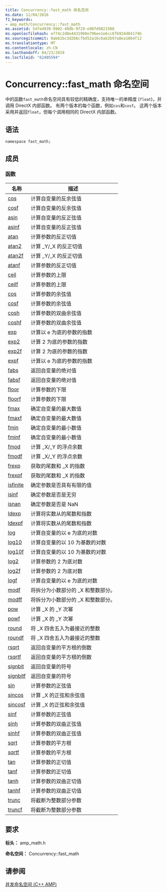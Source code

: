 ```yaml
---
title: Concurrency::fast_math 命名空间
ms.date: 11/04/2016
f1_keywords:
- amp_math/Concurrency::fast_math
ms.assetid: 54fed939-9902-49db-9f29-e98fd9821508
ms.openlocfilehash: e774c2d8e4431960e796ee1e6cc87b924d04174b
ms.sourcegitcommit: 0ab61bc3d2b6cfbd52a16c6ab2b97a8ea1864f12
ms.translationtype: MT
ms.contentlocale: zh-CN
ms.lasthandoff: 04/23/2019
ms.locfileid: "62405594"
---
```

# <a name="concurrencyfastmath-namespace"></a>Concurrency::fast_math 命名空间

中的函数`fast_math`命名空间具有较低的精确度，支持唯一的单精度 (`float`)，并调用 DirectX 内部函数。 有两个版本的每个函数，例如`cos`和`cosf`。 这两个版本采用并返回`float`，但每个调用相同的 DirectX 内部函数。

## <a name="syntax"></a>语法

```
namespace fast_math;
```

## <a name="members"></a>成员

### <a name="functions"></a>函数

|名称|描述|
|----------|-----------------|
|[cos](concurrency-fast-math-namespace-functions.md#cos)|计算自变量的反余弦值|
|[cosf](concurrency-fast-math-namespace-functions.md#cosf)|计算自变量的反余弦值|
|[asin](concurrency-fast-math-namespace-functions.md#asin)|计算自变量的反正弦值|
|[asinf](concurrency-fast-math-namespace-functions.md#asinf)|计算自变量的反正弦值|
|[atan](concurrency-fast-math-namespace-functions.md#atan)|计算参数的反正切值|
|[atan2](concurrency-fast-math-namespace-functions.md#atan2)|计算 _Y/_X 的反正切值|
|[atan2f](concurrency-fast-math-namespace-functions.md#atan2f)|计算 _Y/_X 的反正切值|
|[atanf](concurrency-fast-math-namespace-functions.md#atanf)|计算参数的反正切值|
|[ceil](concurrency-fast-math-namespace-functions.md#ceil)|计算参数的上限|
|[ceilf](concurrency-fast-math-namespace-functions.md#ceilf)|计算参数的上限|
|[cos](concurrency-fast-math-namespace-functions.md#cos)|计算参数的余弦值|
|[cosf](concurrency-fast-math-namespace-functions.md#cosf)|计算参数的余弦值|
|[cosh](concurrency-fast-math-namespace-functions.md#cosh)|计算参数的双曲余弦值|
|[coshf](concurrency-fast-math-namespace-functions.md#coshf)|计算参数的双曲余弦值|
|[exp](concurrency-fast-math-namespace-functions.md#exp)|计算以 e 为底的参数的指数|
|[exp2](concurrency-fast-math-namespace-functions.md#exp2)|计算 2 为底的参数的指数|
|[exp2f](concurrency-fast-math-namespace-functions.md#exp2f)|计算 2 为底的参数的指数|
|[expf](concurrency-fast-math-namespace-functions.md#expf)|计算以 e 为底的参数的指数|
|[fabs](concurrency-fast-math-namespace-functions.md#fabs)|返回自变量的绝对值|
|[fabsf](concurrency-fast-math-namespace-functions.md#fabsf)|返回自变量的绝对值|
|[floor](concurrency-fast-math-namespace-functions.md#floor)|计算参数的下限|
|[floorf](concurrency-fast-math-namespace-functions.md#floorf)|计算参数的下限|
|[fmax](concurrency-fast-math-namespace-functions.md#fmax)|确定自变量的最大数值|
|[fmaxf](concurrency-fast-math-namespace-functions.md#fmaxf)|确定自变量的最大数值|
|[fmin](concurrency-fast-math-namespace-functions.md#fmin)|确定自变量的最小数值|
|[fminf](concurrency-fast-math-namespace-functions.md#fminf)|确定自变量的最小数值|
|[fmod](concurrency-fast-math-namespace-functions.md#fmod)|计算 _X/_Y 的浮点余数|
|[fmodf](concurrency-fast-math-namespace-functions.md#fmodf)|计算 _X/_Y 的浮点余数|
|[frexp](concurrency-fast-math-namespace-functions.md#frexp)|获取的尾数和 _X 的指数|
|[frexpf](concurrency-fast-math-namespace-functions.md#frexpf)|获取的尾数和 _X 的指数|
|[isfinite](concurrency-fast-math-namespace-functions.md#isfinite)|确定参数是否具有有限的值|
|[isinf](concurrency-fast-math-namespace-functions.md#isinf)|确定参数是否是无穷|
|[isnan](concurrency-fast-math-namespace-functions.md#isnan)|确定参数是否是 NaN|
|[ldexp](concurrency-fast-math-namespace-functions.md#ldexp)|计算将实数从的尾数和指数|
|[ldexpf](concurrency-fast-math-namespace-functions.md#ldexpf)|计算将实数从的尾数和指数|
|[log](concurrency-fast-math-namespace-functions.md#log)|计算自变量的以 e 为底的对数|
|[log10](concurrency-fast-math-namespace-functions.md#log10)|计算自变量的以 10 为基数的对数|
|[log10f](concurrency-fast-math-namespace-functions.md#log10f)|计算自变量的以 10 为基数的对数|
|[log2](concurrency-fast-math-namespace-functions.md#log2)|计算参数的 2 为底对数|
|[log2f](concurrency-fast-math-namespace-functions.md#log2f)|计算参数的 2 为底对数|
|[logf](concurrency-fast-math-namespace-functions.md#logf)|计算自变量的以 e 为底的对数|
|[modf](concurrency-fast-math-namespace-functions.md#modf)|将拆分为小数部分的 _X 和整数部分。|
|[modff](concurrency-fast-math-namespace-functions.md#modff)|将拆分为小数部分的 _X 和整数部分。|
|[pow](concurrency-fast-math-namespace-functions.md#pow)|计算 _X 的 _Y 次幂|
|[powf](concurrency-fast-math-namespace-functions.md#powf)|计算 _X 的 _Y 次幂|
|[round](concurrency-fast-math-namespace-functions.md#round)|将 _X 四舍五入为最接近的整数|
|[roundf](concurrency-fast-math-namespace-functions.md#roundf)|将 _X 四舍五入为最接近的整数|
|[rsqrt](concurrency-fast-math-namespace-functions.md#rsqrt)|返回自变量的平方根的倒数|
|[rsqrtf](concurrency-fast-math-namespace-functions.md#rsqrtf)|返回自变量的平方根的倒数|
|[signbit](concurrency-fast-math-namespace-functions.md#signbit)|返回自变量的符号|
|[signbitf](concurrency-fast-math-namespace-functions.md#signbitf)|返回自变量的符号|
|[sin](concurrency-fast-math-namespace-functions.md#sin)|计算参数的正弦值|
|[sincos](concurrency-fast-math-namespace-functions.md#sincos)|计算 _X 的正弦和余弦值|
|[sincosf](concurrency-fast-math-namespace-functions.md#sincosf)|计算 _X 的正弦和余弦值|
|[sinf](concurrency-fast-math-namespace-functions.md#sinf)|计算参数的正弦值|
|[sinh](concurrency-fast-math-namespace-functions.md#sinh)|计算参数的双曲正弦值|
|[sinhf](concurrency-fast-math-namespace-functions.md#sinhf)|计算参数的双曲正弦值|
|[sqrt](concurrency-fast-math-namespace-functions.md#sqrt)|计算参数的平方根|
|[sqrtf](concurrency-fast-math-namespace-functions.md#sqrtf)|计算参数的平方根|
|[tan](concurrency-fast-math-namespace-functions.md#tan)|计算参数的正切值|
|[tanf](concurrency-fast-math-namespace-functions.md#tanf)|计算参数的正切值|
|[tanh](concurrency-fast-math-namespace-functions.md#tanh)|计算参数的双曲正切值|
|[tanhf](concurrency-fast-math-namespace-functions.md#tanhf)|计算参数的双曲正切值|
|[trunc](concurrency-fast-math-namespace-functions.md#trunc)|将截断为整数部分参数|
|[truncf](concurrency-fast-math-namespace-functions.md#truncf)|将截断为整数部分参数|

## <a name="requirements"></a>要求

**标头：** amp_math.h

**命名空间：** Concurrency::fast_math

## <a name="see-also"></a>请参阅

[并发命名空间 (C++ AMP)](concurrency-namespace-cpp-amp.md)
